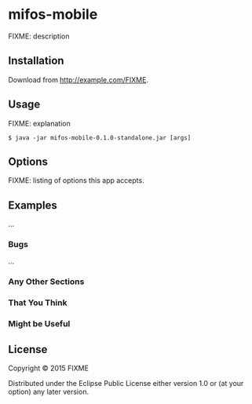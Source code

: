 # mifos-mobile

FIXME: description

## Installation

Download from http://example.com/FIXME.

## Usage

FIXME: explanation

    $ java -jar mifos-mobile-0.1.0-standalone.jar [args]

## Options

FIXME: listing of options this app accepts.

## Examples

...

### Bugs

...

### Any Other Sections
### That You Think
### Might be Useful

## License

Copyright © 2015 FIXME

Distributed under the Eclipse Public License either version 1.0 or (at
your option) any later version.
